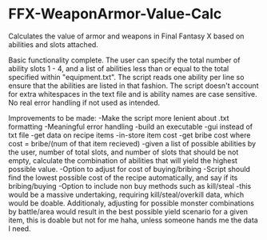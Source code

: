 # FFX-WeaponArmor-Value-Calc
Calculates the value of armor and weapons in Final Fantasy X based on abilities and slots attached.

Basic functionality complete. The user can specify the total number of ability slots 1 - 4, and 
a list of abilities less than or equal to the total specified within "equipment.txt". The script reads one ability per
line so ensure that the abilities are listed in that fashion. The script doesn't account for
extra whitespaces in the text file and is ability names are case sensitive. No real error handling if not used 
as intended.

Improvements to be made:
-Make the script more lenient about .txt formatting
-Meaningful error handling
-build an executable
-gui instead of txt file
-get data on recipe items
  -in-store item cost
  -get bribe cost where cost = bribe/(num of that item recieved)
  -given a list of possible abilities by the user, number of total slots, and number of slots that should be not empty,
  calculate the combination of abilities that will yield the highest possible value. 
    -Option to adjust for cost of buying/bribing
      -Script should find the lowest possible cost of the recipe automatically, and say if its bribing/buying
    -Option to include non buy methods such as kill/steal
      -this would be a massive undertaking, requiring kill/steal/overkill data, which would be doable. 
        Additionaly, adjusting for possible monster combinations by battle/area would result in the 
        best possible yield scenario for a given item, this is doable but not for me haha, unless
        someone hands me the data I need.
    
  
